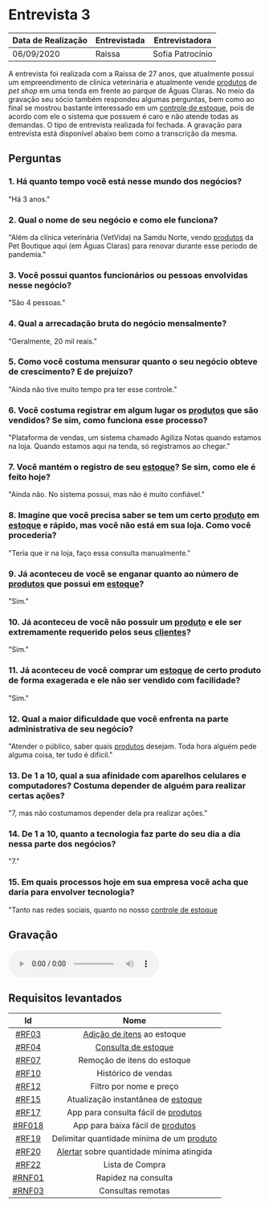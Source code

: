 # Entrevista 3

| Data de Realização | Entrevistada | Entrevistadora   |
| ------------------ | ------------ | ---------------- |
| 06/09/2020         | Raissa       | Sofia Patrocínio |

A entrevista foi realizada com a Raissa de 27 anos, que atualmente possui um empreendimento de cliníca veterinária e atualmente vende [produtos](Modeling/objeto?id=Produto) de _pet shop_ em uma tenda em frente ao parque de Águas Claras. No meio da gravação seu sócio também respondeu algumas perguntas, bem como ao final se mostrou bastante interessado em um [controle de estoque](Modeling/verbo?id=Controle-de-Estoque), pois de acordo com ele o sistema que possuem é caro e não atende todas as demandas. O tipo de entrevista realizada foi fechada. A gravação para entrevista está disponível abaixo bem como a transcrição da mesma.

## Perguntas

### 1. Há quanto tempo você está nesse mundo dos negócios?

"Há 3 anos."

### 2. Qual o nome de seu negócio e como ele funciona?

"Além da clínica veterinária (VetVida) na Samdu Norte, vendo [produtos](Modeling/objeto?id=Produto) da Pet Boutique aqui (em Águas Claras) para renovar durante esse período de pandemia."

### 3. Você possui quantos funcionários ou pessoas envolvidas nesse negócio?

"São 4 pessoas."

### 4. Qual a arrecadação bruta do negócio mensalmente?

"Geralmente, 20 mil reais."

### 5. Como você costuma mensurar quanto o seu negócio obteve de crescimento? E de prejuízo?

"Ainda não tive muito tempo pra ter esse controle."

### 6. Você costuma registrar em algum lugar os [produtos](Modeling/objeto?id=Produto) que são vendidos? Se sim, como funciona esse processo?

"Plataforma de vendas, um sistema chamado Agiliza Notas quando estamos na loja. Quando estamos aqui na tenda, só registramos ao chegar."

### 7. Você mantém o registro de seu [estoque](Modeling/objeto?id=Estoque)? Se sim, como ele é feito hoje?

"Ainda não. No sistema possui, mas não é muito confiável."

### 8. Imagine que você precisa saber se tem um certo [produto](Modeling/objeto?id=Produto) em [estoque](Modeling/objeto?id=Estoque) e rápido, mas você não está em sua loja. Como você procederia?

"Teria que ir na loja, faço essa consulta manualmente."

### 9. Já aconteceu de você se enganar quanto ao número de [produtos](Modeling/objeto?id=Produto) que possui em [estoque](Modeling/objeto?id=Estoque)?

"Sim."

### 10. Já aconteceu de você não possuir um [produto](Modeling/objeto?id=Produto) e ele ser extremamente requerido pelos seus [clientes](Modeling/objeto?id=usuário)?

"Sim."

### 11. Já aconteceu de você comprar um [estoque](Modeling/objeto?id=Estoque) de certo produto de forma exagerada e ele não ser vendido com facilidade?

"Sim."

### 12. Qual a maior dificuldade que você enfrenta na parte administrativa de seu negócio?

"Atender o público, saber quais [produtos](Modeling/objeto?id=Produto) desejam. Toda hora alguém pede alguma coisa, ter tudo é difícil."

### 13. De 1 a 10, qual a sua afinidade com aparelhos celulares e computadores? Costuma depender de alguém para realizar certas ações?

"7, mas não costumamos depender dela pra realizar ações."

### 14. De 1 a 10, quanto a tecnologia faz parte do seu dia a dia nessa parte dos negócios?

"7."

### 15. Em quais processos hoje em sua empresa você acha que daria para envolver tecnologia?

"Tanto nas redes sociais, quanto no nosso [controle de estoque](Modeling/verbo?id=Controle-de-Estoque)

## Gravação

<audio controls>
  <source src="https://unbarqdsw.github.io/2020.1_G12_Stock/assets/audios/interview/entrevistaRaissa.m4a" type="audio/mpeg">
</audio>

## Requisitos levantados

|                                     Id                                     |                                                 Nome                                                 |
| :------------------------------------------------------------------------: | :--------------------------------------------------------------------------------------------------: |
|   [#RF03](Elicitation/RequisitosElicitados.md?id=requisitos-funcionais)    |                  [Adição de itens](Modeling/verbo?id=Cadastrar-Produto) ao estoque                   |
|   [#RF04](Elicitation/RequisitosElicitados.md?id=requisitos-funcionais)    |                      [Consulta de estoque](Modeling/verbo?id=Consultar-Produto)                      |
|   [#RF07](Elicitation/RequisitosElicitados.md?id=requisitos-funcionais)    |                                     Remoção de itens do estoque                                      |
|   [#RF10](Elicitation/RequisitosElicitados.md?id=requisitos-funcionais)    |                                         Histórico de vendas                                          |
|   [#RF12](Elicitation/RequisitosElicitados.md?id=requisitos-funcionais)    |                                       Filtro por nome e preço                                        |
|   [#RF15](Elicitation/RequisitosElicitados.md?id=requisitos-funcionais)    |                   Atualização instantânea de [estoque](Modeling/objeto?id=Estoque)                   |
|   [#RF17](Elicitation/RequisitosElicitados.md?id=requisitos-funcionais)    |                  App para consulta fácil de [produtos](Modeling/objeto?id=Produto)                   |
|   [#RF018](Elicitation/RequisitosElicitados.md?id=requisitos-funcionais)   |                    App para baixa fácil de [produtos](Modeling/objeto?id=Produto)                    |
|   [#RF19](Elicitation/RequisitosElicitados.md?id=requisitos-funcionais)    |               Delimitar quantidade mínima de um [produto](Modeling/objeto?id=Produto)                |
|   [#RF20](Elicitation/RequisitosElicitados.md?id=requisitos-funcionais)    | [Alertar](<Modeling/verbo?id=[Alertar](Modeling/verbo?id=Alertar)>) sobre quantidade mínima atingida |
|   [#RF22](Elicitation/RequisitosElicitados.md?id=requisitos-funcionais)    |                                           Lista de Compra                                            |
| [#RNF01](Elicitation/RequisitosElicitados.md?id=requisitos-não-funcionais) |                                         Rapidez na consulta                                          |
| [#RNF03](Elicitation/RequisitosElicitados.md?id=requisitos-não-funcionais) |                                          Consultas remotas                                           |
